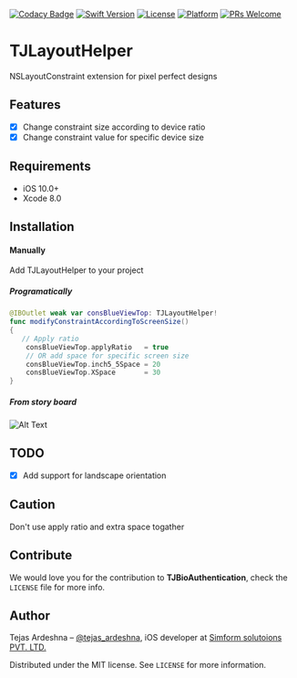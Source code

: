 [![Codacy Badge](https://api.codacy.com/project/badge/Grade/2c40f465eef84150a3eb8f1182cabc70)](https://www.codacy.com/app/developer_20/MVVMListDemo?utm_source=github.com&amp;utm_medium=referral&amp;utm_content=simformsolutions/MVVMListDemo&amp;utm_campaign=Badge_Grade)
[![Swift Version][swift-image]][swift-url]
[![License][license-image]][license-url]
[![Platform](https://img.shields.io/cocoapods/p/LFAlertController.svg?style=flat)](http://cocoapods.org/pods/LFAlertController)
[![PRs Welcome](https://img.shields.io/badge/PRs-welcome-brightgreen.svg?style=flat-square)](http://makeapullrequest.com)

# TJLayoutHelper
NSLayoutConstraint extension for pixel perfect designs

## Features

- [x] Change constraint size according to device ratio
- [x] Change constraint value for specific device size

## Requirements

- iOS 10.0+
- Xcode 8.0

## Installation

#### Manually

Add TJLayoutHelper to your project

##### Programatically
```swift
@IBOutlet weak var consBlueViewTop: TJLayoutHelper!
func modifyConstraintAccordingToScreenSize()
{
   // Apply ratio
    consBlueViewTop.applyRatio   = true
    // OR add space for specific screen size
    consBlueViewTop.inch5_5Space = 20
    consBlueViewTop.XSpace       = 30
}

```

##### From story board
![Alt Text](https://github.com/tejas-ardeshna/TJLayoutHelper/blob/develop/top_constraint_with_TJLayoutHelper.gif)

## TODO
- [x] Add support for landscape orientation

## Caution

Don't use apply ratio and extra space togather

## Contribute

We would love you for the contribution to **TJBioAuthentication**, check the ``LICENSE`` file for more info.

## Author

Tejas Ardeshna – [@tejas_ardeshna](https://twitter.com/tejas_ardeshna), 
iOS developer at [Simform solutoions PVT. LTD.](https://github.com/simformsolutions)

Distributed under the MIT license. See ``LICENSE`` for more information.

[swift-image]:https://img.shields.io/badge/swift-4-orange.svg
[swift-url]: https://swift.org/
[license-image]: https://img.shields.io/badge/License-MIT-blue.svg
[license-url]: https://github.com/tejas-ardeshna/TJProfileImage/blob/master/LICENSE.md
[codebeat-image]: https://codebeat.co/badges/c19b47ea-2f9d-45df-8458-b2d952fe9dad
[codebeat-url]: https://codebeat.co/projects/github-com-vsouza-awesomeios-com
